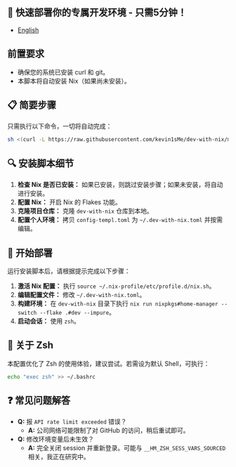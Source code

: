 
## 🚀 快速部署你的专属开发环境 - 只需5分钟！

- [English](README_en.md)

## 前置要求
- 确保您的系统已安装 curl 和 git。
- 本脚本将自动安装 Nix（如果尚未安装）。

## 📋 简要步骤
只需执行以下命令，一切将自动完成：
```bash
sh <(curl -L https://raw.githubusercontent.com/kevin1sMe/dev-with-nix/main/install)
```

## 🔍 安装脚本细节
1. **检查 Nix 是否已安装：** 如果已安装，则跳过安装步骤；如果未安装，将自动进行安装。
2. **配置 Nix：** 开启 Nix 的 Flakes 功能。
3. **克隆项目仓库：** 克隆 `dev-with-nix` 仓库到本地。
4. **配置个人环境：** 拷贝 `config-templ.toml` 为 `~/.dev-with-nix.toml` 并按需编辑。

## 🚀 开始部署
运行安装脚本后，请根据提示完成以下步骤：
1. **激活 Nix 配置：** 执行 `source ~/.nix-profile/etc/profile.d/nix.sh`。
2. **编辑配置文件：** 修改 `~/.dev-with-nix.toml`。
3. **构建环境：** 在 `dev-with-nix` 目录下执行 `nix run nixpkgs#home-manager -- switch --flake .#dev --impure`。
4. **启动会话：** 使用 `zsh`。

## 🎯 关于 Zsh
本配置优化了 Zsh 的使用体验，建议尝试。若需设为默认 Shell，可执行：
```bash
echo "exec zsh" >> ~/.bashrc
```

## ❓ 常见问题解答
- **Q:** 报 `API rate limit exceeded` 错误？
  - **A:** 公司网络可能限制了对 GitHub 的访问，稍后重试即可。
- **Q:** 修改环境变量后未生效？
  - **A:** 完全关闭 session 并重新登录。可能与 `__HM_ZSH_SESS_VARS_SOURCED` 相关，我正在研究中。
